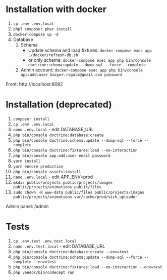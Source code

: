 # Installation with docker

1. `cp .env .env.local`
2. `php7 composer.phar install`
3. `docker-compose up -d`
4. Database
   1. Schema
      - Update schema and load fixtures: `docker-compose exec app ./docker/refresh-db.sh`
      - or only schema: `docker-compose exec app php bin/console doctrine:schema:update --dump-sql --force --complete`    
   2. Admin account: `docker-compose exec app php bin/console app:add:user kacper.rogula@gmail.com password`


Front: http://localhost:8082

# Installation (deprecated)
1. `composer install`
2. `cp .env .env.local`
3. `nano .env.local` - edit DATABASE_URL
4. `php bin/console doctrine:database:create`
5. `php bin/console doctrine:schema:update --dump-sql --force --complete`
6. `php bin/console doctrine:fixtures:load --no-interaction`
7. `php bin/console app:add:user email password`
8. `yarn install`
9. `yarn encore production`
10. `php bin/console assets:install`
11. `nano .env.local` - edit APP_ENV=prod
12. `mkdir public/projects public/projects/images public/projects/animations public/files`
13. `sudo chown -R www-data public/files public/projects/images public/projects/animations var/cache/prod/vich_uploader`

Admin panel: /admin

# Tests
1. `cp .env.test .env.test.local`
2. `nano .env.test.local` - edit DATABASE_URL
3. `php bin/console doctrine:database:create --env=test`
5. `php bin/console doctrine:schema:update --dump-sql --force --complete --env=test`
6. `php bin/console doctrine:fixtures:load --no-interaction --env=test`
7. `php vendor/bin/codecept run`